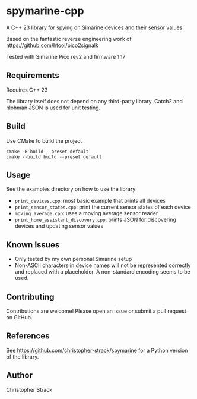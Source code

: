 # spymarine-cpp

A C++ 23 library for spying on Simarine devices and their sensor values

Based on the fantastic reverse engineering work of https://github.com/htool/pico2signalk

Tested with Simarine Pico rev2 and firmware 1.17

## Requirements

Requires C++ 23

The library itself does not depend on any third-party library.
Catch2 and nlohman JSON is used for unit testing.

## Build

Use CMake to build the project

```
cmake -B build --preset default
cmake --build build --preset default
```

## Usage

See the examples directory on how to use the library:
- `print_devices.cpp`: most basic example that prints all devices
- `print_sensor_states.cpp`: print the current sensor states of each device
- `moving_average.cpp`: uses a moving average sensor reader
- `print_home_assistant_discovery.cpp`: prints JSON for discovering devices and updating sensor values

## Known Issues

- Only tested by my own personal Simarine setup
- Non-ASCII characters in device names will not be represented correctly and replaced with a
  placeholder. A non-standard encoding seems to be used.

## Contributing

Contributions are welcome! Please open an issue or submit a pull request on GitHub.

## References

See https://github.com/christopher-strack/spymarine for a Python
version of the library.

## Author

Christopher Strack
